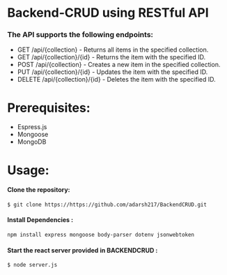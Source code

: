 # Backend-CRUD using RESTful API

### The API supports the following endpoints:
* GET /api/{collection} - Returns all items in the specified collection.
* GET /api/{collection}/{id} - Returns the item with the specified ID.
* POST /api/{collection} - Creates a new item in the specified collection.
* PUT /api/{collection}/{id} - Updates the item with the specified ID.
* DELETE /api/{collection}/{id} - Deletes the item with the specified ID.

#

# Prerequisites:
* Espress.js
* Mongoose
* MongoDB
#
#

# Usage:
#### Clone the repository:
```
$ git clone https://https://github.com/adarsh217/BackendCRUD.git
```
#### Install Dependencies :
```
npm install express mongoose body-parser dotenv jsonwebtoken
```

#### Start the react server provided in BACKENDCRUD :
```
$ node server.js
```
